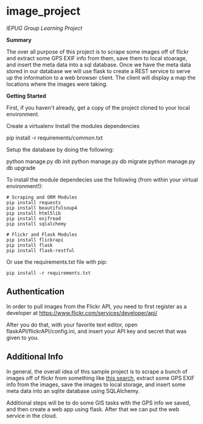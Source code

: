 image_project
=============

*IEPUG Group Learning Project*

**Summary**

The over all purpose of this project is to scrape some images off of flickr and extract some GPS EXIF info from them, save them to local stoarage, and insert the meta data into a sql database. Once we have the meta data stored in our database we will use flask to create a REST service to serve up the information to a web browser client. The client will display a map
the locations where the images were taking.

**Getting Started**

First, if you haven't already, get a copy of the project cloned to your local environment.

Create a virtualenv 
Install the modules dependencies

   pip install -r requirements/common.txt
   
Setup the database by doing the following:

   python manage.py db init
   python manage.py db migrate
   python manage.py db upgrade
   
  

To install the module dependecies use the following (from within your virtual environment!):
```
# Scraping and ORM Modules
pip install requests
pip install beautifulsoup4
pip install html5lib
pip install exifread
pip install sqlalchemy

# Flickr and Flask Modules
pip install flickrapi
pip install flask
pip install flask-restful
```
Or use the requirements.txt file with pip:
```
pip install -r requirements.txt
```

Authentication
---------------
In order to pull images from the Flickr API, you need to first register as a developer at https://www.flickr.com/services/developer/api/

After you do that, with your favorite text editor, open flaskAPI/flickrAPI/config.ini, and insert your API key and secret that was given to you.

Additional Info
---------------
In general, the overall idea of this sample project is to scrape a bunch of images off of flickr from something like [this search](https://www.flickr.com/search/?q=california&cm=apple%2Fiphone_5s), extract some GPS EXIF info from the images, save the images to local storage, and insert some meta data into an sqlite database using SQLAlchemy.

Additional steps will be to do some GIS tasks with the GPS info we saved, and then create a web app using flask.  After that we can put the web service in the cloud.
